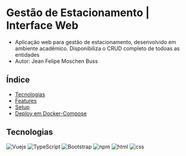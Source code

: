 # Gestão de Estacionamento | Interface Web
 - Aplicação web para gestão de estacionamento, desenvolvido em ambiente acadêmico. Disponibiliza o CRUD completo de todoas as entidades
 - Autor: Jean Felipe Moschen Buss
   
## Índice

- [Tecnologias](#tecnologias)
- [Features](#features)
- [Setup](#setup)
- [Deploy em Docker-Compose](#deploy-em-docker-compose)

## Tecnologias 

![Vuejs](https://img.shields.io/badge/Vue.js-35495E?style=for-the-badge&logo=vue.js&logoColor=4FC08D)
![TypeScript](https://img.shields.io/badge/TypeScript-007ACC?style=for-the-badge&logo=typescript&logoColor=white)
![Bootstrap](https://img.shields.io/badge/Bootstrap-563D7C?style=for-the-badge&logo=bootstrap&logoColor=white)
![npm](	https://img.shields.io/badge/npm-CB3837?style=for-the-badge&logo=npm&logoColor=white)
![html](https://img.shields.io/badge/HTML5-E34F26?style=for-the-badge&logo=html5&logoColor=white)
![css](	https://img.shields.io/badge/CSS3-1572B6?style=for-the-badge&logo=css3&logoColor=white)
